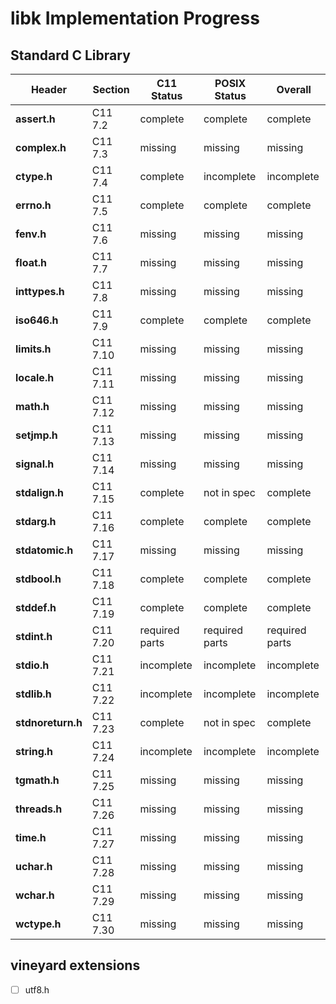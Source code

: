# libk Implementation Progress #

## Standard C Library ##
| Header			| Section	| C11 Status		| POSIX Status		| Overall			|
|-------------------|-----------|-------------------|-------------------|-------------------|
| **assert.h**		| C11 7.2	| complete			| complete			| complete			|
| **complex.h**		| C11 7.3	| missing			| missing			| missing			|
| **ctype.h**		| C11 7.4	| complete			| incomplete		| incomplete		|
| **errno.h**		| C11 7.5	| complete			| complete			| complete			|
| **fenv.h**		| C11 7.6	| missing			| missing			| missing			|
| **float.h**		| C11 7.7	| missing			| missing			| missing			|
| **inttypes.h**	| C11 7.8	| missing			| missing			| missing			|
| **iso646.h**		| C11 7.9	| complete			| complete			| complete			|
| **limits.h**		| C11 7.10	| missing			| missing			| missing			|
| **locale.h**		| C11 7.11	| missing			| missing			| missing			|
| **math.h**		| C11 7.12	| missing			| missing			| missing			|
| **setjmp.h**		| C11 7.13	| missing			| missing			| missing			|
| **signal.h**		| C11 7.14	| missing			| missing			| missing			|
| **stdalign.h**	| C11 7.15	| complete			| not in spec		| complete			|
| **stdarg.h**		| C11 7.16	| complete			| complete			| complete			|
| **stdatomic.h**	| C11 7.17	| missing			| missing			| missing			|
| **stdbool.h**		| C11 7.18	| complete			| complete			| complete			|
| **stddef.h**		| C11 7.19	| complete			| complete			| complete			|
| **stdint.h**		| C11 7.20	| required parts	| required parts	| required parts	|
| **stdio.h**		| C11 7.21	| incomplete		| incomplete		| incomplete		|
| **stdlib.h**		| C11 7.22	| incomplete		| incomplete		| incomplete		|
| **stdnoreturn.h**	| C11 7.23	| complete			| not in spec		| complete			|
| **string.h**		| C11 7.24	| incomplete		| incomplete		| incomplete		|
| **tgmath.h**		| C11 7.25	| missing			| missing			| missing			|
| **threads.h**		| C11 7.26	| missing			| missing			| missing			|
| **time.h**		| C11 7.27	| missing			| missing			| missing			|
| **uchar.h**		| C11 7.28	| missing			| missing			| missing			|
| **wchar.h**		| C11 7.29	| missing			| missing			| missing			|
| **wctype.h**		| C11 7.30	| missing			| missing			| missing			|

## vineyard extensions ##
- [ ] utf8.h
